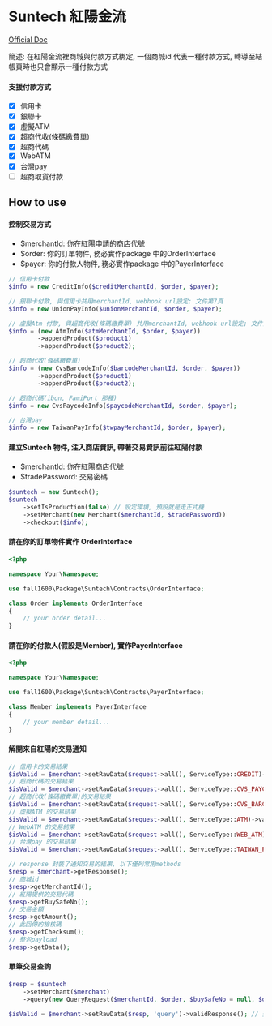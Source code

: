 # Suntech 紅陽金流

[Official Doc](https://www.esafe.com.tw/Question_Fd/DownloadPapers.aspx)

簡述: 在紅陽金流裡商城與付款方式綁定, 一個商城id 代表一種付款方式, 轉導至結帳頁時也只會顯示一種付款方式

#### 支援付款方式
- [x] 信用卡
- [x] 銀聯卡
- [x] 虛擬ATM
- [x] 超商代收(條碼繳費單)
- [x] 超商代碼
- [x] WebATM
- [x] 台灣pay
- [ ] 超商取貨付款

## How to use

#### 控制交易方式
 - $merchantId: 你在紅陽申請的商店代號
 - $order: 你的訂單物件, 務必實作package 中的OrderInterface
 - $payer: 你的付款人物件, 務必實作package 中的PayerInterface 

```php
// 信用卡付款
$info = new CreditInfo($creditMerchantId, $order, $payer);
```

```php
// 銀聯卡付款, 與信用卡共用merchantId, webhook url設定; 文件第7頁
$info = new UnionPayInfo($unionMerchantId, $order, $payer);
```

```php
// 虛擬Atm 付款, 與超商代收(條碼繳費單) 共用merchantId, webhook url設定; 文件第8頁
$info = (new AtmInfo($atmMerchantId, $order, $payer))
        ->appendProduct($product1)
        ->appendProduct($product2);
```

```php
// 超商代收(條碼繳費單)
$info = (new CvsBarcodeInfo($barcodeMerchantId, $order, $payer))
        ->appendProduct($product1)
        ->appendProduct($product2);
```

```php
// 超商代碼(ibon, FamiPort 那種)
$info = new CvsPaycodeInfo($paycodeMerchantId, $order, $payer);
```

```php
// 台灣pay
$info = new TaiwanPayInfo($twpayMerchantId, $order, $payer);
```

#### 建立Suntech 物件, 注入商店資訊, 帶著交易資訊前往紅陽付款
 - $merchantId: 你在紅陽商店代號
 - $tradePassword: 交易密碼
```php
$suntech = new Suntech();
$suntech
    ->setIsProduction(false) // 設定環境, 預設就是走正式機
    ->setMerchant(new Merchant($merchantId, $tradePassword))
    ->checkout($info);
```

#### 請在你的訂單物件實作 OrderInterface

```php
<?php

namespace Your\Namespace;

use fall1600\Package\Suntech\Contracts\OrderInterface;

class Order implements OrderInterface
{
    // your order detail...
}

```

#### 請在你的付款人(假設是Member), 實作PayerInterface

```php
<?php

namespace Your\Namespace;

use fall1600\Package\Suntech\Contracts\PayerInterface;

class Member implements PayerInterface
{
    // your member detail...
}
```

#### 解開來自紅陽的交易通知
```php
// 信用卡的交易結果
$isValid = $merchant->setRawData($request->all(), ServiceType::CREDIT)->validateResponse();
// 超商代碼的交易結果
$isValid = $merchant->setRawData($request->all(), ServiceType::CVS_PAYCODE)->validateResponse();
// 超商代收(條碼繳費單)的交易結果
$isValid = $merchant->setRawData($request->all(), ServiceType::CVS_BARCODE)->validateResponse();
// 虛擬ATM 的交易結果
$isValid = $merchant->setRawData($request->all(), ServiceType::ATM)->validateResponse();
// WebATM 的交易結果
$isValid = $merchant->setRawData($request->all(), ServiceType::WEB_ATM)->validateResponse();
// 台灣pay 的交易結果
$isValid = $merchant->setRawData($request->all(), ServiceType::TAIWAN_PAY)->validateResponse();

// response 封裝了通知交易的結果, 以下僅列常用methods
$resp = $merchant->getResponse();
// 商城id
$resp->getMerchantId();
// 紅陽提供的交易代碼
$resp->getBuySafeNo();
// 交易金額
$resp->getAmount();
// 此回傳的檢核碼
$resp->getChecksum();
// 整包payload
$resp->getData();
```


#### 單筆交易查詢
```php
$resp = $suntech
    ->setMerchant($merchant)
    ->query(new QueryRequest($merchantId, $order, $buySafeNo = null, $orderNumber = null, $note1 = null, $note2 = null));

$isValid = $merchant->setRawData($resp, 'query')->validResponse(); // 查詢的response, 有需要也可以validate
```